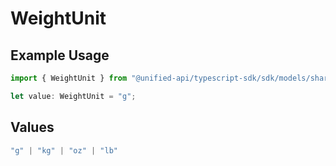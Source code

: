 # WeightUnit

## Example Usage

```typescript
import { WeightUnit } from "@unified-api/typescript-sdk/sdk/models/shared";

let value: WeightUnit = "g";
```

## Values

```typescript
"g" | "kg" | "oz" | "lb"
```
